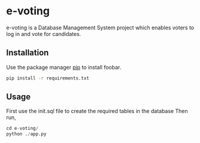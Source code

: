 # e-voting

e-voting is a Database Management System project which enables voters to log in and vote for candidates.

## Installation

Use the package manager [pip](https://pip.pypa.io/en/stable/) to install foobar.

```bash
pip install -r requirements.txt
```

## Usage

First use the init.sql file to create the required tables in the database
Then run,

```python
cd e-voting/
python ./app.py
```

